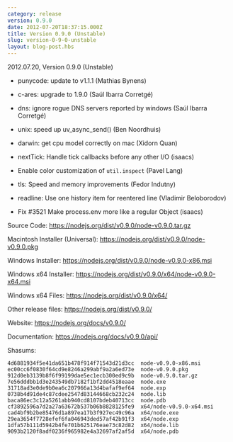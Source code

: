 ```yaml
---
category: release
version: 0.9.0
date: 2012-07-20T18:37:15.000Z
title: Version 0.9.0 (Unstable)
slug: version-0-9-0-unstable
layout: blog-post.hbs
---
```


2012.07.20, Version 0.9.0 (Unstable)

- punycode: update to v1.1.1 (Mathias Bynens)

- c-ares: upgrade to 1.9.0 (Saúl Ibarra Corretgé)

- dns: ignore rogue DNS servers reported by windows (Saúl Ibarra Corretgé)

- unix: speed up uv_async_send() (Ben Noordhuis)

- darwin: get cpu model correctly on mac (Xidorn Quan)

- nextTick: Handle tick callbacks before any other I/O (isaacs)

- Enable color customization of `util.inspect` (Pavel Lang)

- tls: Speed and memory improvements (Fedor Indutny)

- readline: Use one history item for reentered line (Vladimir Beloborodov)

- Fix #3521 Make process.env more like a regular Object (isaacs)

Source Code: https://nodejs.org/dist/v0.9.0/node-v0.9.0.tar.gz

Macintosh Installer (Universal): https://nodejs.org/dist/v0.9.0/node-v0.9.0.pkg

Windows Installer: https://nodejs.org/dist/v0.9.0/node-v0.9.0-x86.msi

Windows x64 Installer: https://nodejs.org/dist/v0.9.0/x64/node-v0.9.0-x64.msi

Windows x64 Files: https://nodejs.org/dist/v0.9.0/x64/

Other release files: https://nodejs.org/dist/v0.9.0/

Website: https://nodejs.org/docs/v0.9.0/

Documentation: https://nodejs.org/docs/v0.9.0/api/

Shasums:

```
4d6881934f5e41da651b478f914f71543d21d3cc  node-v0.9.0-x86.msi
ec00cc6f0830f64cd9e8246a299abf9a2a6ed73e  node-v0.9.0.pkg
912d0eb3139b8f6f99199dae5ec1ecb300ed9c9b  node-v0.9.0.tar.gz
7e56dddbb1d3e243549db7182f1bf2dd4518eaae  node.exe
31718ad3e0de9b0ea6c207966a13d4bafaf9ef64  node.exp
0738b4d91de4c87cdee2547d83144668cb232c24  node.lib
baca86ec3c12a5261abb940cd8107bdeb40713cc  node.pdb
cf3892596a7d2a27a63672b537b06b8828125fe9  x64/node-v0.9.0-x64.msi
cad4bf9b2be85476d1a897ea17b3f927ec49c96a  x64/node.exe
29ea3654f7728efef6fa046943ded57af42b91f3  x64/node.exp
1dfa57b111d5942b4fe701b625176eae73c82d82  x64/node.lib
9093b2120f8adf0236f965982e4a32697af2af5d  x64/node.pdb
```
